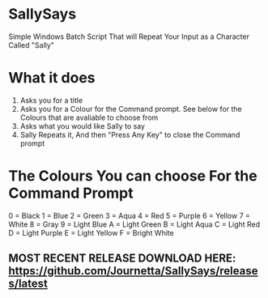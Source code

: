 # SallySays
Simple Windows Batch Script That will Repeat Your Input as a Character Called "Sally"
 # What it does
 1. Asks you for a title
 2. Asks you for a Colour for the Command prompt. See below for the Colours that are avaliable to choose from
 3. Asks what you would like Sally to say
 4. Sally Repeats it, And then "Press Any Key" to close the Command prompt
 
 # The Colours You can choose For the Command Prompt
 0 = Black
 1 = Blue
 2 = Green
 3 = Aqua
 4 = Red
 5 = Purple
 6 = Yellow
 7 = White
 8 = Gray
 9 = Light Blue
 A = Light Green
 B = Light Aqua
 C = Light Red
 D = Light Purple
 E = Light Yellow
 F = Bright White

## MOST RECENT RELEASE DOWNLOAD HERE: https://github.com/Journetta/SallySays/releases/latest
